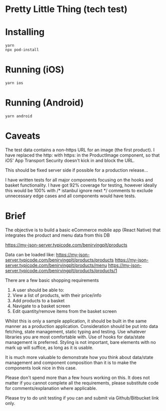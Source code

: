 # Pretty Little Thing (tech test)

# Installing

```
yarn
npx pod-install
```

# Running (iOS)

```
yarn ios
```

# Running (Android)

```
yarn android
```

# Caveats

The test data contains a non-https URL for an image (the first product).
I have replaced the http: with https: in the ProductImage component,
so that iOS' App Transport Security doesn't kick in and block the URL.

This should be fixed server side if possible for a production release...

I have written tests for all major components focusing on the hooks and
basket functionality. I have got 92% coverage for testing, however ideally this would be 100% with /\* istanbul ignore next \*/ comments to exclude unnecessary edge cases and all components would have tests.

# Brief

The objective is to build a basic eCommerce mobile app (React Native) that integrates the product and menu data from this DB

https://my-json-server.typicode.com/benirvingplt/products

Data can be loaded like:
https://my-json-server.typicode.com/benirvingplt/products/products
https://my-json-server.typicode.com/benirvingplt/products/menu
https://my-json-server.typicode.com/benirvingplt/products/products/1

There are a few basic shopping requirements

1. A user should be able to:
2. View a list of products, with their price/info
3. Add products to a basket
4. Navigate to a basket screen
5. Edit quantity/remove items from the basket screen

Whilst this is only a sample application, it should be built in the same manner as a production application. Consideration should be put into data fetching, state management, static typing and testing. Use whatever libraries you are most comfortable with. Use of hooks for data/state management is preferred.
Styling is not important, bare elements with no mark up will suffice, as long as it is usable.

It is much more valuable to demonstrate how you think about data/state management and component composition than it is to make the components look nice in this case.

Please don't spend more than a few hours working on this. It does not matter if you cannot complete all the requirements, please substitute code for comments/explanation where applicable.

Please try to do unit testing if you can and submit via Github/Bitbucket link only.
